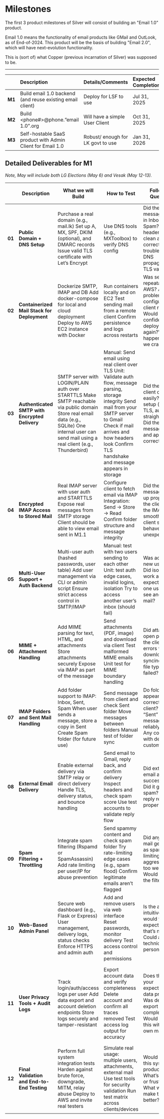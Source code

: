 # Milestones

The first 3 product milestones of Silver will consist of building an "Email 1.0" product.  

Email 1.0 means the functionality of email products like GMail and OutLook, as of End-of-2024. This product will be the basis of building "Email 2.0", which will have next-evolution functionality.

This is (sort of) what Copper (previous incarnation of Silver) was supposed to be.

---

|  | Description | Details/Comments | Expected Completion |
| :---: | :---- | :---- | :---- |
| **M1** | Build email 1.0 backend (and reuse existing email client)  | Deploy for LSF to use  | Jul 31, 2025   |
| **M2** | Build \<phone\#\>@phone.”email 1.0”.org | Will have a simple User Client | Oct 31, 2025 |
| **M3** | Self-hostable SaaS product with Admin Client for Email 1.0 | Robust/ enough for LK govt to use | Jan 31, 2026 |

## Detailed Deliverables for M1

*Note, May will include both LG Elections (May 6\) and Vesak (May 12-13).*

|  | Description | What we will Build | How to Test | Follow-up Questions | Expected Completion (as Fridays) |
| :---: | ----- | ----- | ----- | ----- | ----- |
| **01** | **Public Domain \+ DNS Setup** | Purchase a real domain (e.g., mail.lk) Set up A, MX, SPF, DKIM (optional), and DMARC records Issue valid TLS certificate with Let’s Encrypt  | Use DNS tools (e.g., MXToolbox) to verify DNS config  | Did the message arrive in Inbox or Spam? Do email headers look clean and correct? Any trouble with DNS propagation or TLS validation? | May 2, 2025 - We should buy the domain, *before* @Maneesha arrives |
| **02** | **Containerized Mail Stack for Deployment** | Dockerize SMTP, IMAP and DB Add docker-compose for local and cloud deployment Deploy to AWS EC2 instance with Docker | Run containers locally and on EC2 Test sending mail from a remote client Confirm persistence and logs across restarts | Was setup repeatable on AWS? Any problems configuring the client remotely? Would you feel confident deploying this again?What happens when we crash AWS? | May 23, 2025 |
| **03** | **Authenticated SMTP with Encrypted Delivery**  | SMTP server with LOGIN/PLAIN auth over STARTTLS Make SMTP reachable via public domain Store real email data (e.g., SQLite) One internal user can send mail using a real client (e.g., Thunderbird) | Manual: Send email using real client over TLS Unit: Validate auth flow, message parsing, storage integrity Send mail from your SMTP server to Gmail Check if mail arrives and how headers look Confirm TLS handshake and message appears in storage | Did the email client connect easily? Was setup (server, TLS, auth) straightforward? Did the message arrive and appear correctly? | May 23, 2025  |
| **04** | **Encrypted IMAP Access to Stored Mail** | Real IMAP server with user auth and STARTTLS Expose real messages from SMTP storage Client should be able to view email sent in M1.1 | Configure client to fetch email via IMAP Integration: Send → Store → Read Confirm folder structure and message integrity | Did the message show up properly in the client? Was the IMAP setup smooth? Did the client sync or behave unexpectedly? | May 23, 2025 |
| **05** | **Multi-User Support \+ Auth Backend** | Multi-user auth (hashed passwords, user table) Add user management via CLI or admin script Ensure strict access control in SMTP/IMAP | Manual: test with two users sending to each other Unit: test auth edge cases, invalid logins, isolation Try to access another user’s inbox (should fail) | Was adding a new user easy? Did isolation work as expected? Did one user ever see another’s mail?  | May 23, 2025 |
| **06** | **MIME \+ Attachment Handling** | Add MIME parsing for text, HTML, and attachments Store attachments securely Expose via IMAP as part of the message  | Send attachments (PDF, image) and download via client Test malformed MIME emails Unit test for MIME boundary handling  | Did attachments open properly in the client? Any errors when downloading or syncing? Any file types that failed?  | May 30, 2025 |
| **07** | **IMAP Folders and Sent Mail Handling** | Add folder support to IMAP: Inbox, Sent, Spam When user sends a message, store a copy in Sent Create Spam folder (for future use) | Send message from client and check Sent folder Move messages between folders Manual test of folder sync | Do folders appear correctly in the client? Are “Sent” messages reliably saved? Any confusion with default vs custom folders? | Jun 6, 2025 |
| **08** | **External Email Delivery** | Enable external delivery via SMTP relay or direct delivery Handle TLS, delivery status, and bounce handling | Send email to Gmail, reply back, and confirm delivery Inspect headers and check spam score Use test accounts to validate reply flow | Did external email arrive successfully? Did it go to spam? Was the reply received properly? | Jun 13, 2025 |
| **09** | **Spam Filtering \+ Throttling** | Integrate spam filtering (Rspamd or SpamAssassin) Add rate limiting per user/IP for abuse prevention | Send spammy content and check spam folder Try rate-limiting edge cases (e.g., spam flood) Confirm legitimate emails aren’t flagged | Did any real mail get marked as spam? Is rate limiting too aggressive or too weak? Would you trust the filter? | Jun 20, 2025 |
| **10** | **Web-Based Admin Panel** | Secure web dashboard (e.g., Flask or Express) User management, delivery logs, status checks Enforce HTTPS and admin auth | Add and remove users via web interface Reset passwords, monitor delivery Test access control and permissions | Is the admin UI intuitive? What would you expect to see that’s missing? Could a non-technical person use it? | Jun 27, 2025 |
| **11** | **User Privacy Tools \+ Audit Logs** | Track login/auth/access logs per user Add data export and account deletion endpoints Store logs securely and tamper-resistant  | Export account data and verify completeness Delete account and confirm all traces removed Test access log output for accuracy | Does this meet your expectations for data privacy? Was deletion or export clear and complete? Would you trust this with your own mail? | Jul 4, 2025This is the week @Aravinda is scheduled to arrive. We will need to find a smooth way of merging him.  |
| **12** | **Final Validation and End-to-End Testing** | Perform full system integration tests Harden against brute force, downgrade, MITM, relay abuse Deploy to AWS and invite real testers | Simulate real usage: multiple users, attachments, external mail Use test tools for security validation Run test matrix across clients/devices | Would you trust this system for production use? What’s missing or frustrating? What would make this 10x better? | Jul 11, 2025 |
